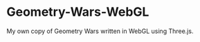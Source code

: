 Geometry-Wars-WebGL
===================

My own copy of Geometry Wars written in WebGL using Three.js.